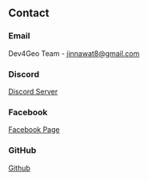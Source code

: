 ## Contact

### Email

Dev4Geo Team - jinnawat8@gmail.com

### Discord

[Discord Server](https://discord.com/invite/uVdJr2Xnex)

### Facebook

[Facebook Page](https://www.facebook.com/dev4geo)

### GitHub

[Github](https://github.com/Dev4Geo/)
